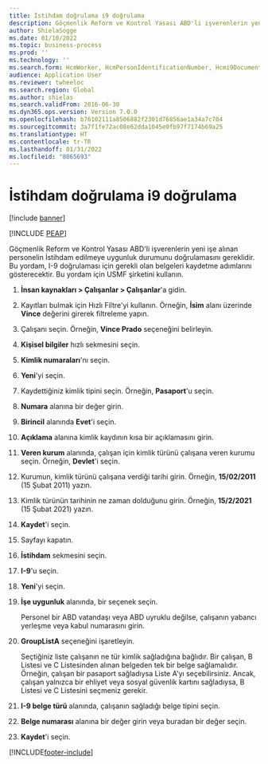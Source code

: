 ```yaml
---
title: İstihdam doğrulama i9 doğrulama
description: Göçmenlik Reform ve Kontrol Yasası ABD'li işverenlerin yeni işe alınan personelin İstihdam edilmeye uygunluk durumunu doğrulamasını gereklidir.
author: ShielaSogge
ms.date: 01/10/2022
ms.topic: business-process
ms.prod: ''
ms.technology: ''
ms.search.form: HcmWorker, HcmPersonIdentificationNumber, Hcmi9Document
audience: Application User
ms.reviewer: twheeloc
ms.search.region: Global
ms.author: shielas
ms.search.validFrom: 2016-06-30
ms.dyn365.ops.version: Version 7.0.0
ms.openlocfilehash: b76102111a8506882f2301d76856ae1a34a7c704
ms.sourcegitcommit: 3a7f1fe72ac08e62dda1045e0fb97f7174b69a25
ms.translationtype: HT
ms.contentlocale: tr-TR
ms.lasthandoff: 01/31/2022
ms.locfileid: "8065693"
---
```

# <a name="employment-verification-i9-verification"></a>İstihdam doğrulama i9 doğrulama

[!include [banner](../../../includes/banner.md)]


[!INCLUDE [PEAP](../../../../../includes/peap-1.md)]

Göçmenlik Reform ve Kontrol Yasası ABD'li işverenlerin yeni işe alınan personelin İstihdam edilmeye uygunluk durumunu doğrulamasını gereklidir. Bu yordam, I-9 doğrulaması için gerekli olan belgeleri kaydetme adımlarını gösterecektir. Bu yordam için USMF şirketini kullanın.

1. **İnsan kaynakları \> Çalışanlar \> Çalışanlar**'a gidin.
2. Kayıtları bulmak için Hızlı Filtre'yi kullanın. Örneğin, **İsim** alanı üzerinde **Vince** değerini girerek filtreleme yapın.
3. Çalışanı seçin. Örneğin, **Vince Prado** seçeneğini belirleyin.
4. **Kişisel bilgiler** hızlı sekmesini seçin.
5. **Kimlik numaraları**'nı seçin.
6. **Yeni**'yi seçin.
7. Kaydettiğiniz kimlik tipini seçin. Örneğin, **Pasaport**'u seçin.
8. **Numara** alanına bir değer girin.
9. **Birincil** alanında **Evet**'i seçin.
10. **Açıklama** alanına kimlik kaydının kısa bir açıklamasını girin.
11. **Veren kurum** alanında, çalışan için kimlik türünü çalışana veren kurumu seçin. Örneğin, **Devlet**'i seçin.
12. Kurumun, kimlik türünü çalışana verdiği tarihi girin. Örneğin, **15/02/2011** (15 Şubat 2011) yazın.
13. Kimlik türünün tarihinin ne zaman dolduğunu girin. Örneğin, **15/2/2021** (15 Şubat 2021) yazın.
14. **Kaydet**'i seçin.
15. Sayfayı kapatın.
16. **İstihdam** sekmesini seçin.
17. **I-9**'u seçin.
18. **Yeni**'yi seçin.
19. **İşe uygunluk** alanında, bir seçenek seçin.

    Personel bir ABD vatandaşı veya ABD uyruklu değilse, çalışanın yabancı yerleşme veya kabul numarasını girin.

20. **GroupListA** seçeneğini işaretleyin.

    Seçtiğiniz liste çalışanın ne tür kimlik sağladığına bağlıdır. Bir çalışan, B Listesi ve C Listesinden alınan belgeden tek bir belge sağlamalıdır. Örneğin, çalışan bir pasaport sağladıysa Liste A'yı seçebilirsiniz. Ancak, çalışan yalnızca bir ehliyet veya sosyal güvenlik kartını sağladıysa, B Listesi ve C Listesini seçmeniz gerekir.

21. **I-9 belge türü** alanında, çalışanın sağladığı belge tipini seçin.
22. **Belge numarası** alanına bir değer girin veya buradan bir değer seçin.
23. **Kaydet**'i seçin.

[!INCLUDE[footer-include](../../../../../includes/footer-banner.md)]
